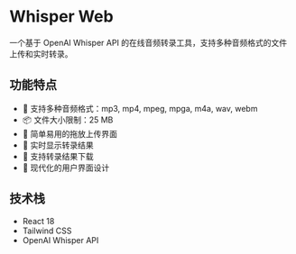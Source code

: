 
# Whisper Web
一个基于 OpenAI Whisper API 的在线音频转录工具，支持多种音频格式的文件上传和实时转录。

## 功能特点

- 🎯 支持多种音频格式：mp3, mp4, mpeg, mpga, m4a, wav, webm
- 📦 文件大小限制：25 MB
- 🚀 简单易用的拖放上传界面
- 💬 实时显示转录结果
- 📝 支持转录结果下载
- 🎨 现代化的用户界面设计

## 技术栈

- React 18
- Tailwind CSS
- OpenAI Whisper API